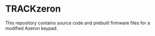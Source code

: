 # TRACKzeron

This repository contains source code and prebuilt firmware files for a modified Azeron keypad.

